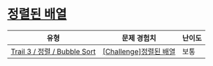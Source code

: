 # [정렬된 배열](https://en.codetree.ai/trails/complete/curated-cards/challenge-already-sorted-bubble)

|유형|문제 경험치|난이도|
|---|---|---|
|[Trail 3 / 정렬 / Bubble Sort](https://www.codetree.ai/trail-info/novice-high/)|[[Challenge]정렬된 배열](https://www.codetree.ai/trails/complete/curated-cards/challenge-already-sorted-bubble/)|보통|


